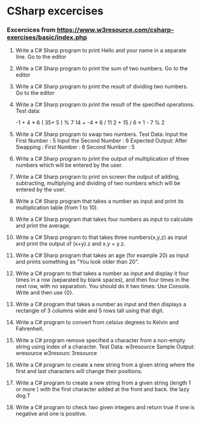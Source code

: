 # CSharp excercises

### Excercices from https://www.w3resource.com/csharp-exercises/basic/index.php

1. Write a C# Sharp program to print Hello and your name in a separate line. Go to the editor

2. Write a C# Sharp program to print the sum of two numbers. Go to the editor

3. Write a C# Sharp program to print the result of dividing two numbers. Go to the editor

4. Write a C# Sharp program to print the result of the specified operations.
Test data:

    -1 + 4 * 6
    ( 35+ 5 ) % 7
    14 + -4 * 6 / 11
    2 + 15 / 6 * 1 - 7 % 2 

5. Write a C# Sharp program to swap two numbers.
Test Data:
Input the First Number : 5
Input the Second Number : 6
Expected Output:
After Swapping :
First Number : 6
Second Number : 5

6. Write a C# Sharp program to print the output of multiplication of three numbers which will be entered by the user. 

7. Write a C# Sharp program to print on screen the output of adding, subtracting, multiplying and dividing of two numbers which will be entered by the user.

8. Write a C# Sharp program that takes a number as input and print its multiplication table (from 1 to 10). 

9. Write a C# Sharp program that takes four numbers as input to calculate and print the average. 

10. Write a C# Sharp program to that takes three numbers(x,y,z) as input and print the output of (x+y).z and x.y + y.z. 

11. Write a C# Sharp program that takes an age (for example 20) as input and prints something as "You look older than 20". 

12. Write a C# program to that takes a number as input and display it four times in a row (separated by blank spaces), and then four times in the next row, with no separation. You should do it two times: Use Console. Write and then use {0}.

13. Write a C# program that takes a number as input and then displays a rectangle of 3 columns wide and 5 rows tall using that digit.

14. Write a C# program to convert from celsius degrees to Kelvin and Fahrenheit. 

15. Write a C# program remove specified a character from a non-empty string using index of a character.
Test Data:
w3resource
Sample Output:
wresource
w3resourc
3resource

16. Write a C# program to create a new string from a given string where the first and last characters will change their positions. 

17. Write a C# program to create a new string from a given string (length 1 or more ) with the first character added at the front and back.  the lazy dog.T

18. Write a C# program to check two given integers and return true if one is negative and one is positive. 

